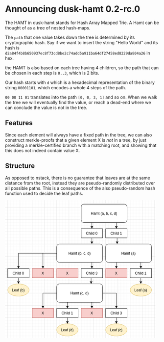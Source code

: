 # Announcing dusk-hamt 0.2-rc.0

The HAMT in dusk-hamt stands for Hash Array Mapped Trie. A Hamt can be thought of as a tree of nested hash-maps.

The `path` that one value takes down the tree is determined by its cryptographic hash. Say if we want to insert the string "Hello World" and its hash is `d2a84f4b8b650937ec8f73cd8be2c74add5a911ba64df27458ed8229da804a26` in hex.

the HAMT is also based on each tree having 4 children, so the path that can be chosen in each step is `0..3`, which is 2 bits.

Our hash starts with `d` which is a hexadecimal representation of the binary string `00001101`, which encodes a whole 4 steps of the path.

`00 00 11 01` translates into the path `[0, 0, 3, 1]` and so on. When we walk the tree we will eventually find the value, or reach a dead-end where we can conclude the value is not in the tree.

## Features

Since each element will always have a fixed path in the tree, we can also construct merkle-proofs that a given element X is _not_ in a tree, by just providing a merkle-certified branch with a matching root, and showing that this does not indeed contain value X.

## Structure

As opposed to nstack, there is no guarantee that leaves are at the same distance from the root, instead they are pseudo-randomly distributed over all possible paths. This is a consequence of the also pseudo-random hash function used to decide the leaf paths.

![A visual representation of the HAMT structure](hamt.png "HAMT structure")